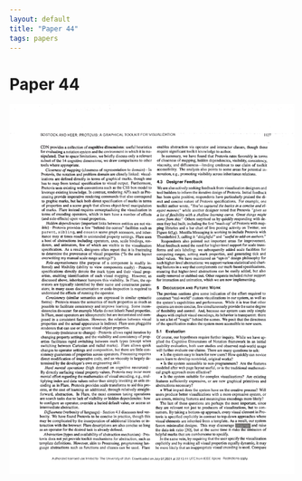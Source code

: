 ```yaml
---
layout: default
title: "Paper 44"
tags: papers
---
```


# Paper 44

<img src="/assets/scans/44.png" alt="Page with chartjunk removed" width="800"/>
